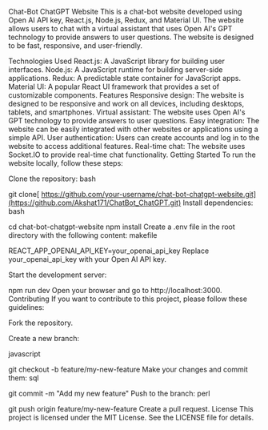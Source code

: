 Chat-Bot ChatGPT Website
This is a chat-bot website developed using Open AI API key, React.js, Node.js, Redux, and Material UI. The website allows users to chat with a virtual assistant that uses Open AI's GPT technology to provide answers to user questions. The website is designed to be fast, responsive, and user-friendly.

Technologies Used
React.js: A JavaScript library for building user interfaces.
Node.js: A JavaScript runtime for building server-side applications.
Redux: A predictable state container for JavaScript apps.
Material UI: A popular React UI framework that provides a set of customizable components.
Features
Responsive design: The website is designed to be responsive and work on all devices, including desktops, tablets, and smartphones.
Virtual assistant: The website uses Open AI's GPT technology to provide answers to user questions.
Easy integration: The website can be easily integrated with other websites or applications using a simple API.
User authentication: Users can create accounts and log in to the website to access additional features.
Real-time chat: The website uses Socket.IO to provide real-time chat functionality.
Getting Started
To run the website locally, follow these steps:

Clone the repository:
bash

git clone[ https://github.com/your-username/chat-bot-chatgpt-website.git](https://github.com/Akshat171/ChatBot_ChatGPT.git)
Install dependencies:
bash

cd chat-bot-chatgpt-website
npm install
Create a .env file in the root directory with the following content:
makefile

REACT_APP_OPENAI_API_KEY=your_openai_api_key
Replace your_openai_api_key with your Open AI API key.

Start the development server:

npm run dev
Open your browser and go to http://localhost:3000.
Contributing
If you want to contribute to this project, please follow these guidelines:

Fork the repository.

Create a new branch:

javascript

git checkout -b feature/my-new-feature
Make your changes and commit them:
sql

git commit -m "Add my new feature"
Push to the branch:
perl

git push origin feature/my-new-feature
Create a pull request.
License
This project is licensed under the MIT License. See the LICENSE file for details.
